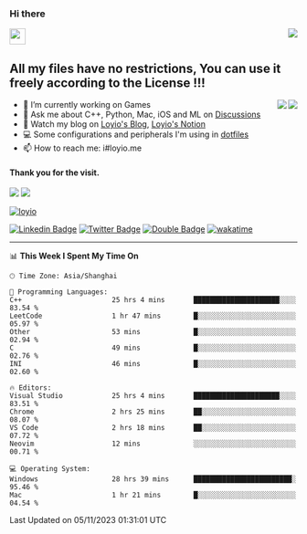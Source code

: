 <h3 align="left">Hi there</h3>
<img src='https://em-content.zobj.net/source/animated-noto-color-emoji/356/waving-hand_light-skin-tone_1f44b-1f3fb_1f3fb.gif' width='28' />
<a align="right" href="https://github.com/loyio/loyio/blob/master/STAR/README.md"><img align="right" src="https://img.shields.io/badge/LOYIO-STAR-green" /></a>

## All my files have no restrictions, You can use it freely according to the License !!!

<a href="https://github.com/loyio#gh-light-mode-only">
     <img align="right"  src="https://loy-readme.vercel.app/api/top-langs/?username=loyio&langs_count=6&hide=css,html,jupyter%20notebook" />
</a>

<a href="https://github.com/loyio#gh-dark-mode-only">
  <img align="right"  src="https://loy-readme.vercel.app/api/top-langs/?username=loyio&langs_count=6&theme=slateorange&hide=css,html,jupyter%20notebook" />
</a>



- 🔭 I’m currently working on Games
- 💬 Ask me about C++, Python, Mac, iOS and ML on [Discussions](https://github.com/loyio/blog/discussions)
- 📔 Watch my blog on [Loyio's Blog](https://loyio.me), [Loyio's Notion](https://loyio.notion.site/loyio/Loyio-s-Dashboard-2f56bd29222a445ea9d9e8802a1ac83b)
- 💻 Some configurations and peripherals I'm using in [dotfiles](https://github.com/loyio/dotfiles)
- 📫 How to reach me: i#loyio.me


#### Thank you for the visit.
<img src="http://profile-counter.glitch.me/loyio/count.svg" />

<img src="https://loy-readme.vercel.app/api?username=loyio&show_icons=true&hide=stars&include_all_commits=true&hide_title=true&theme=slateorange" />

     

[![loyio](https://github-profile-trophy.vercel.app/?username=loyio&theme=onedark&column=4)](https://github.com/loyio)

[![Linkedin Badge](https://img.shields.io/badge/-@loyio-0077b5?style=flat-square&logo=Linkedin&logoColor=white&labelColor=0077b5&link=https://www.linkedin.com/in/loyio-hex-363172158/)](https://www.linkedin.com/in/loyio-hex-363172158/)
[![Twitter Badge](https://img.shields.io/badge/-@loyiome-000000?style=flat-square&labelColor=000000&logo=x&logoColor=white&link=https://twitter.com/loyiome)](https://twitter.com/loyiome)
[![Double Badge](https://img.shields.io/badge/@loyio-007722?style=flat&logo=Douban&logoColor=white)](https://www.douban.com/people/susmote)
[![wakatime](https://wakatime.com/badge/user/c0ddc104-5a20-41d1-ab9a-c4d9ea20a4d9.svg)](https://wakatime.com/@c0ddc104-5a20-41d1-ab9a-c4d9ea20a4d9)

-------
<!--START_SECTION:waka-->
📊 **This Week I Spent My Time On** 

```text
🕑︎ Time Zone: Asia/Shanghai

💬 Programming Languages: 
C++                      25 hrs 4 mins       █████████████████████░░░░   83.54 % 
LeetCode                 1 hr 47 mins        █░░░░░░░░░░░░░░░░░░░░░░░░   05.97 % 
Other                    53 mins             █░░░░░░░░░░░░░░░░░░░░░░░░   02.94 % 
C                        49 mins             █░░░░░░░░░░░░░░░░░░░░░░░░   02.76 % 
INI                      46 mins             █░░░░░░░░░░░░░░░░░░░░░░░░   02.60 % 

🔥 Editors: 
Visual Studio            25 hrs 4 mins       █████████████████████░░░░   83.51 % 
Chrome                   2 hrs 25 mins       ██░░░░░░░░░░░░░░░░░░░░░░░   08.07 % 
VS Code                  2 hrs 18 mins       ██░░░░░░░░░░░░░░░░░░░░░░░   07.72 % 
Neovim                   12 mins             ░░░░░░░░░░░░░░░░░░░░░░░░░   00.71 % 

💻 Operating System: 
Windows                  28 hrs 39 mins      ████████████████████████░   95.46 % 
Mac                      1 hr 21 mins        █░░░░░░░░░░░░░░░░░░░░░░░░   04.54 % 
```


 Last Updated on 05/11/2023 01:31:01 UTC
<!--END_SECTION:waka-->
